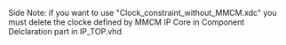 Side Note: 
if you want to use "Clock_constraint_without_MMCM.xdc" you must delete the clocke defined by MMCM IP Core in Component Delclaration part in IP_TOP.vhd
